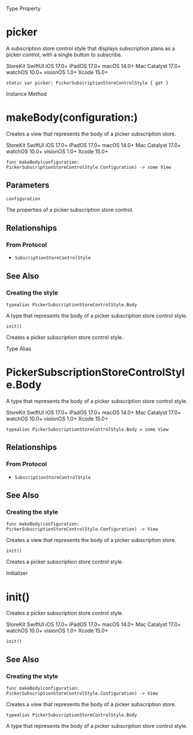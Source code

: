 Type Property

# picker

A subscription store control style that displays subscription plans as a
picker control, with a single button to subscribe.

StoreKit  SwiftUI  iOS 17.0+  iPadOS 17.0+  macOS 14.0+  Mac Catalyst 17.0+
watchOS 10.0+  visionOS 1.0+  Xcode 15.0+

    
    
    static var picker: PickerSubscriptionStoreControlStyle { get }

Instance Method

# makeBody(configuration:)

Creates a view that represents the body of a picker subscription store.

StoreKit  SwiftUI  iOS 17.0+  iPadOS 17.0+  macOS 14.0+  Mac Catalyst 17.0+
watchOS 10.0+  visionOS 1.0+  Xcode 15.0+

    
    
    func makeBody(configuration: PickerSubscriptionStoreControlStyle.Configuration) -> some View

##  Parameters

`configuration`

    

The properties of a picker subscription store control.

## Relationships

### From Protocol

  * `SubscriptionStoreControlStyle`

## See Also

### Creating the style

`typealias PickerSubscriptionStoreControlStyle.Body`

A type that represents the body of a picker subscription store control style.

`init()`

Creates a picker subscription store control style.

Type Alias

# PickerSubscriptionStoreControlStyle.Body

A type that represents the body of a picker subscription store control style.

StoreKit  SwiftUI  iOS 17.0+  iPadOS 17.0+  macOS 14.0+  Mac Catalyst 17.0+
watchOS 10.0+  visionOS 1.0+  Xcode 15.0+

    
    
    typealias PickerSubscriptionStoreControlStyle.Body = some View

## Relationships

### From Protocol

  * `SubscriptionStoreControlStyle`

## See Also

### Creating the style

`func makeBody(configuration:
PickerSubscriptionStoreControlStyle.Configuration) -> View`

Creates a view that represents the body of a picker subscription store.

`init()`

Creates a picker subscription store control style.

Initializer

# init()

Creates a picker subscription store control style.

StoreKit  SwiftUI  iOS 17.0+  iPadOS 17.0+  macOS 14.0+  Mac Catalyst 17.0+
watchOS 10.0+  visionOS 1.0+  Xcode 15.0+

    
    
    init()

## See Also

### Creating the style

`func makeBody(configuration:
PickerSubscriptionStoreControlStyle.Configuration) -> View`

Creates a view that represents the body of a picker subscription store.

`typealias PickerSubscriptionStoreControlStyle.Body`

A type that represents the body of a picker subscription store control style.

